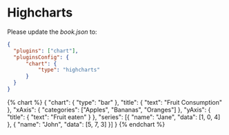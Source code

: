 # Highcharts

Please update the _book.json_ to:

```json
{
  "plugins": ["chart"],
  "pluginsConfig": {
      "chart": {
          "type": "highcharts"
      }
  }
}
```

{% chart %}
{
    "chart": {
        "type": "bar"
    },
    "title": {
        "text": "Fruit Consumption"
    },
    "xAxis": {
        "categories": ["Apples", "Bananas", "Oranges"]
    },
    "yAxis": {
        "title": {
            "text": "Fruit eaten"
        }
    },
    "series": [{
        "name": "Jane",
        "data": [1, 0, 4]
    }, {
        "name": "John",
        "data": [5, 7, 3]
    }]
}
{% endchart %}

